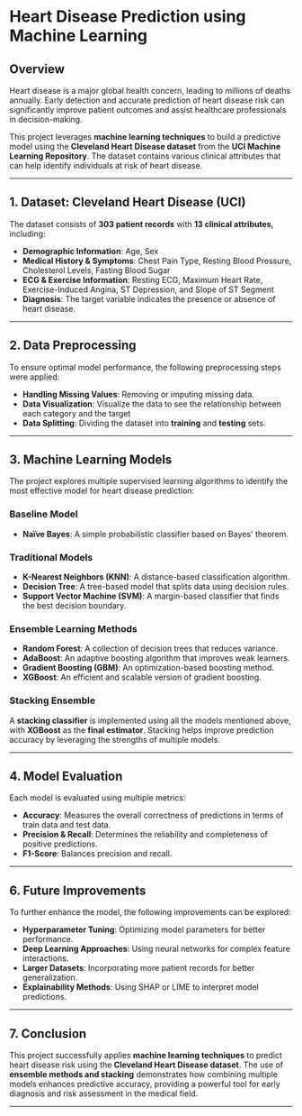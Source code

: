 # **Heart Disease Prediction using Machine Learning**

## **Overview**
Heart disease is a major global health concern, leading to millions of deaths annually. Early detection and accurate prediction of heart disease risk can significantly improve patient outcomes and assist healthcare professionals in decision-making. 

This project leverages **machine learning techniques** to build a predictive model using the **Cleveland Heart Disease dataset** from the **UCI Machine Learning Repository**. The dataset contains various clinical attributes that can help identify individuals at risk of heart disease.

---

## **1. Dataset: Cleveland Heart Disease (UCI)**
The dataset consists of **303 patient records** with **13 clinical attributes**, including:
- **Demographic Information**: Age, Sex
- **Medical History & Symptoms**: Chest Pain Type, Resting Blood Pressure, Cholesterol Levels, Fasting Blood Sugar
- **ECG & Exercise Information**: Resting ECG, Maximum Heart Rate, Exercise-Induced Angina, ST Depression, and Slope of ST Segment
- **Diagnosis**: The target variable indicates the presence or absence of heart disease.

---

## **2. Data Preprocessing**
To ensure optimal model performance, the following preprocessing steps were applied:
- **Handling Missing Values**: Removing or imputing missing data.
- **Data Visualization**: Visualize the data to see the relationship between each category and the target
- **Data Splitting**: Dividing the dataset into **training** and **testing** sets.

---

## **3. Machine Learning Models**
The project explores multiple supervised learning algorithms to identify the most effective model for heart disease prediction:

### **Baseline Model**
- **Naïve Bayes**: A simple probabilistic classifier based on Bayes' theorem.

### **Traditional Models**
- **K-Nearest Neighbors (KNN)**: A distance-based classification algorithm.
- **Decision Tree**: A tree-based model that splits data using decision rules.
- **Support Vector Machine (SVM)**: A margin-based classifier that finds the best decision boundary.

### **Ensemble Learning Methods**
- **Random Forest**: A collection of decision trees that reduces variance.
- **AdaBoost**: An adaptive boosting algorithm that improves weak learners.
- **Gradient Boosting (GBM)**: An optimization-based boosting method.
- **XGBoost**: An efficient and scalable version of gradient boosting.

### **Stacking Ensemble**
A **stacking classifier** is implemented using all the models mentioned above, with **XGBoost** as the **final estimator**. Stacking helps improve prediction accuracy by leveraging the strengths of multiple models.

---

## **4. Model Evaluation**
Each model is evaluated using multiple metrics:
- **Accuracy**: Measures the overall correctness of predictions in terms of train data and test data.
- **Precision & Recall**: Determines the reliability and completeness of positive predictions.
- **F1-Score**: Balances precision and recall.
---

## **6. Future Improvements**
To further enhance the model, the following improvements can be explored:
- **Hyperparameter Tuning**: Optimizing model parameters for better performance.
- **Deep Learning Approaches**: Using neural networks for complex feature interactions.
- **Larger Datasets**: Incorporating more patient records for better generalization.
- **Explainability Methods**: Using SHAP or LIME to interpret model predictions.

---

## **7. Conclusion**
This project successfully applies **machine learning techniques** to predict heart disease risk using the **Cleveland Heart Disease dataset**. The use of **ensemble methods and stacking** demonstrates how combining multiple models enhances predictive accuracy, providing a powerful tool for early diagnosis and risk assessment in the medical field.

---
